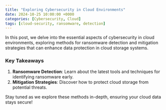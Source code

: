 ```yaml
---
title: "Exploring Cybersecurity in Cloud Environments"
date: 2024-10-25 10:00:00 +0000
categories: [Cybersecurity, Cloud]
tags: [cloud-security, ransomware, detection]
---
```


In this post, we delve into the essential aspects of cybersecurity in cloud environments, exploring methods for ransomware detection and mitigation strategies that can enhance data protection in cloud storage systems.

### Key Takeaways

1. **Ransomware Detection**: Learn about the latest tools and techniques for identifying ransomware early.
2. **Mitigation Strategies**: Discover how to protect cloud storage from potential threats.

Stay tuned as we explore these methods in-depth, ensuring your cloud data stays secure!